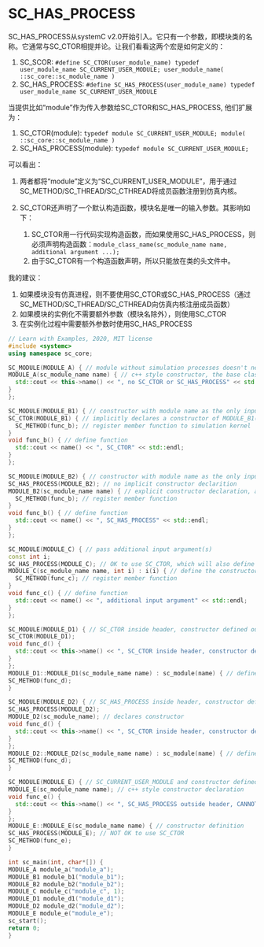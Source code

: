 # SC_HAS_PROCESS

SC_HAS_PROCESS从systemC v2.0开始引入。它只有一个参数，即模块类的名称。它通常与SC_CTOR相提并论。让我们看看这两个宏是如何定义的：

1. SC_SCOR: `#define SC_CTOR(user_module_name) typedef user_module_name SC_CURRENT_USER_MODULE; user_module_name( ::sc_core::sc_module_name )`
2. SC_HAS_PROCESS: `#define SC_HAS_PROCESS(user_module_name) typedef user_module_name SC_CURRENT_USER_MODULE`

当提供比如“module”作为传入参数给SC_CTOR和SC_HAS_PROCESS, 他们扩展为：

1. SC_CTOR(module): `typedef module SC_CURRENT_USER_MODULE; module( ::sc_core::sc_module_name )`
2. SC_HAS_PROCESS(module): `typedef module SC_CURRENT_USER_MODULE;`

可以看出：

1. 两者都将“module”定义为“SC_CURRENT_USER_MODULE”，用于通过 SC_METHOD/SC_THREAD/SC_CTHREAD将成员函数注册到仿真内核。
2. SC_CTOR还声明了一个默认构造函数，模块名是唯一的输入参数。其影响如下：

    1. SC_CTOR用一行代码实现构造函数，而如果使用SC_HAS_PROCESS，则必须声明构造函数：`module_class_name(sc_module_name name, additional argument ...);`
    2. 由于SC_CTOR有一个构造函数声明，所以只能放在类的头文件中。

我的建议：

1. 如果模块没有仿真进程，则不要使用SC_CTOR或SC_HAS_PROCESS（通过 SC_METHOD/SC_THREAD/SC_CTHREAD向仿真内核注册成员函数）
2. 如果模块的实例化不需要额外参数（模块名除外），则使用SC_CTOR
3. 在实例化过程中需要额外参数时使用SC_HAS_PROCESS

  ```c++
  // Learn with Examples, 2020, MIT license
#include <systemc>
using namespace sc_core;

SC_MODULE(MODULE_A) { // module without simulation processes doesn't need SC_CTOR or SC_HAS_PROCESS
  MODULE_A(sc_module_name name) { // c++ style constructor, the base class is implicitly instantiated with module name.
    std::cout << this->name() << ", no SC_CTOR or SC_HAS_PROCESS" << std::endl;
  }
};

SC_MODULE(MODULE_B1) { // constructor with module name as the only input argument
  SC_CTOR(MODULE_B1) { // implicitly declares a constructor of MODULE_B1(sc_module_name)
    SC_METHOD(func_b); // register member function to simulation kernel
  }
  void func_b() { // define function
    std::cout << name() << ", SC_CTOR" << std::endl;
  }
};

SC_MODULE(MODULE_B2) { // constructor with module name as the only input argument
  SC_HAS_PROCESS(MODULE_B2); // no implicit constructor declarition
  MODULE_B2(sc_module_name name) { // explicit constructor declaration, also instantiate base class by default via sc_module(name)
    SC_METHOD(func_b); // register member function
  }
  void func_b() { // define function
    std::cout << name() << ", SC_HAS_PROCESS" << std::endl;
  }
};

SC_MODULE(MODULE_C) { // pass additional input argument(s)
  const int i;
  SC_HAS_PROCESS(MODULE_C); // OK to use SC_CTOR, which will also define an un-used constructor: MODULE_A(sc_module_name);
  MODULE_C(sc_module_name name, int i) : i(i) { // define the constructor function
    SC_METHOD(func_c); // register member function
  }
  void func_c() { // define function
    std::cout << name() << ", additional input argument" << std::endl;
  }
};

SC_MODULE(MODULE_D1) { // SC_CTOR inside header, constructor defined outside header
  SC_CTOR(MODULE_D1);
  void func_d() {
    std::cout << this->name() << ", SC_CTOR inside header, constructor defined outside header" << std::endl;
  }
};
MODULE_D1::MODULE_D1(sc_module_name name) : sc_module(name) { // defines constructor. Fine with/without "sc_module(name)"
  SC_METHOD(func_d);
}

SC_MODULE(MODULE_D2) { // SC_HAS_PROCESS inside header, constructor defined outside header
  SC_HAS_PROCESS(MODULE_D2);
  MODULE_D2(sc_module_name); // declares constructor
  void func_d() {
    std::cout << this->name() << ", SC_CTOR inside header, constructor defined outside header" << std::endl;
  }
};
MODULE_D2::MODULE_D2(sc_module_name name) : sc_module(name) { // defines constructor. Fine with/without "sc_module(name)"
  SC_METHOD(func_d);
}

SC_MODULE(MODULE_E) { // SC_CURRENT_USER_MODULE and constructor defined outside header
  MODULE_E(sc_module_name name); // c++ style constructor declaration
  void func_e() {
    std::cout << this->name() << ", SC_HAS_PROCESS outside header, CANNOT use SC_CTOR" << std::endl;
  }
};
MODULE_E::MODULE_E(sc_module_name name) { // constructor definition
  SC_HAS_PROCESS(MODULE_E); // NOT OK to use SC_CTOR
  SC_METHOD(func_e);
}

int sc_main(int, char*[]) {
  MODULE_A module_a("module_a");
  MODULE_B1 module_b1("module_b1");
  MODULE_B2 module_b2("module_b2");
  MODULE_C module_c("module_c", 1);
  MODULE_D1 module_d1("module_d1");
  MODULE_D2 module_d2("module_d2");
  MODULE_E module_e("module_e");
  sc_start();
  return 0;
}
```  
